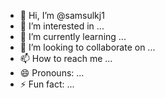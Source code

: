 - 👋 Hi, I’m @samsulkj1
- 👀 I’m interested in ...
- 🌱 I’m currently learning ...
- 💞️ I’m looking to collaborate on ...
- 📫 How to reach me ...
- 😄 Pronouns: ...
- ⚡ Fun fact: ...

<!---
samsulkj1/samsulkj1 is a ✨ special ✨ repository because its `README.md` (this file) appears on your GitHub profile.
You can click the Preview link to take a look at your
